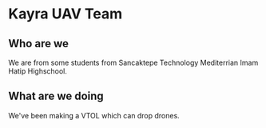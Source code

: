 # Kayra UAV Team

## Who are we
We are from some students from Sancaktepe Technology Mediterrian Imam Hatip Highschool.

## What are we doing
We've been making a VTOL which can drop drones.
